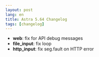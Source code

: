 ```yaml
---
layout: post
lang: en
title: Astra 5.64 Changelog
tags: [changelog]
---
```


- **web**: fix for API debug messages
- **file_input**: fix loop
- **http_input**: fix seg.fault on HTTP error
